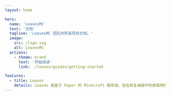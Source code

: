 ```yaml
---
layout: home

hero:
  name: 'LeavesMC'
  text: '文档'
  tagline: 'LeavesMC 团队的所有项目文档。'
  image:
    src: /logo.svg
    alt: LeavesMC
  actions:
    - theme: brand
      text: '开始阅读'
      link: ./leaves/guides/getting-started

features:
  - title: Leaves
    details: Leaves 是基于 Paper 的 Minecraft 服务端，旨在修复被破坏的原版特性。
---
```

